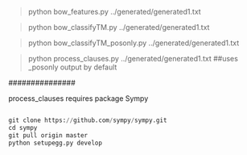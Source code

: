 >python bow_features.py ../generated/generated1.txt

>python bow_classifyTM.py ../generated/generated1.txt 

>python bow_classifyTM_posonly.py ../generated/generated1.txt 

>python process_clauses.py ../generated/generated1.txt   ##uses _posonly output by default



###############

process_clauses requires package Sympy

```python

git clone https://github.com/sympy/sympy.git
cd sympy
git pull origin master
python setupegg.py develop

```

